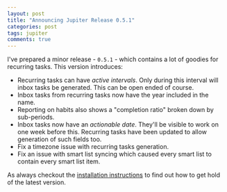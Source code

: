 ```yaml
---
layout: post
title: "Announcing Jupiter Release 0.5.1"
categories: post
tags: jupiter
comments: true
---
```

I've prepared a minor release - `0.5.1` - which contains a lot of goodies for recurring tasks. This version introduces:

* Recurring tasks can have _active intervals_. Only during this interval will inbox tasks be generated. This can be
  open ended of course.
* Inbox tasks from recurring tasks now have the year included in the name.
* Reporting on habits also shows a "completion ratio" broken down by sub-periods.
* Inbox tasks now have an _actionable date_. They'll be visible to work on one week before this. Recurring tasks have
  been updated to allow generation of such fields too.
* Fix a timezone issue with recurring tasks generation.
* Fix an issue with smart list syncing which caused every smart list to contain every smart list item.

As always checkout the [installation instructions](https://jupiter-goals.readthedocs.io/en/stable/install/) to find
out how to get hold of the latest version.
